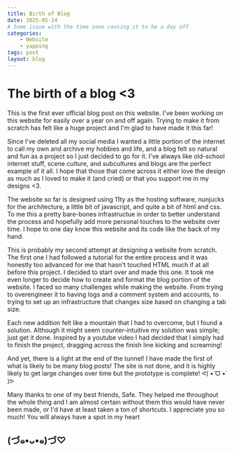 ```yaml
---
title: Birth of Blog
date: 2025-05-24
# Some issue with the time zone causing it to be a day off
categories:
    - Website
    - yapping
tags: post
layout: blog
---
```

# The birth of a blog <3

This is the first ever official blog post on this website. I've been working on this website for easily over a year on and off again. Trying to make it from scratch has felt like a huge project and I'm glad to have made it this far!


Since I've deleted all my social media I wanted a little portion of the internet to call my own and archive my hobbies and life, and a blog felt so natural and fun as a project so I just decided to go for it. I've always like old-school internet stuff, scene culture, and subcultures and blogs are the perfect example of it all. I hope that those that come across it either love the design as much as I loved to make it (and cried) or that you support me in my designs <3.


The website so far is designed using 11ty as the hosting software, nunjucks for the architecture, a little bit of javascript, and quite a bit of html and css. To me this a pretty bare-bones infrastructue in order to better understand the process and hopefully add more personal touches to the website over time. I hope to one day know this website and its code like the back of my hand.


This is probably my second attempt at designing a website from scratch. The first one I had followed a tutorial for the entire process and it was honestly too advanced for me that hasn't touched HTML much if at all before this project. I decided to start over and made this one. It took me even longer to decide how to create and format the blog portion of the website. I faced so many challenges while making the website. From trying to overengineer it to having logs and a comment system and accounts, to trying to set up an infrastructure that changes size based on changing a tab size.


Each new addition felt like a mountain that I had to overcome, but I found a solution. Although it might seem counter-intuitive my solution was simple; just get it done. Inspired by a youtube video I had decided that I simply had to finish the project, dragging across the finish line kicking and screaming!


And yet, there is a light at the end of the tunnel! I have made the first of what is likely to be many blog posts! The site is not done, and it is highly likely to get large changes over time but the prototype is complete! ᕙ(  •̀ ᗜ •́  )ᕗ


Many thanks to one of my best friends, Safe. They helped me throughout the whole thing and I am almost certain without them this would have never been made, or I'd have at least taken a ton of shortcuts. I appreciate you so much! You will always have a spot in my heart

## (づ๑•ᴗ•๑)づ♡